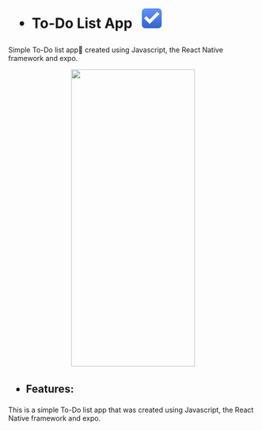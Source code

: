 

<h1>
  
  
* To-Do List App &nbsp; <img src="https://github.com/AranMesquita/To-Do-List/blob/main/assets/Todo.png" height="40" width="40"/>
</h1>
Simple To-Do list app📝 created using Javascript, the React Native framework and expo.

<p align="center">
  <img src="https://github.com/AranMesquita/To-Do-List/blob/main/assets/to-do-list.gif" height="600" width="250"/>
  </p>


<h2>
  
  * Features:
</h2>
This is a simple To-Do list app that was created using Javascript, the React Native framework and expo. 
